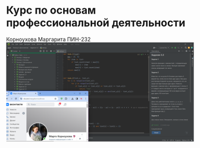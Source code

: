 # Курс по основам профессиональной деятельности
Корноухова Маргарита ПИН-232
![](Снимок%20экрана%202024-03-18%20184414.png)
